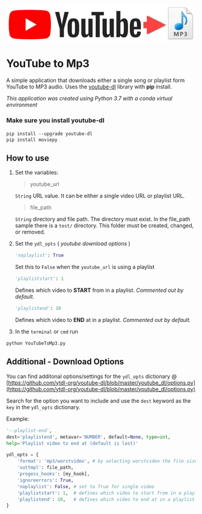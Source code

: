 ![YouTube to Mp3](banner.png)
# YouTube to Mp3

A simple application that downloads either a single song or playlist form YouTube to MP3 audio. Uses the [youtube-dl](https://github.com/ytdl-org/youtube-dl) library with **pip** install. 

_This application was created using Python 3.7 with a conda virtual environment_

### Make sure you install **youtube-dl**

```
pip install --upgrade youtube-dl
pip install moviepy
```

## How to use

1. Set the variables: 
    > youtube_url
    
    `String` URL value. It can be either a single video URL or playlist URL.
    
    > file_path

    `String` directory and file path. The directory must exist. In the file_path sample there is a `test/` directory. This folder must be created, changed, or removed. 
    
2. Set the `ydl_opts` ( _youtube download options_ )

    ```python 
    'noplaylist': True
    ```

    Set this to `False` when the `youtube_url` is using a playlist

    ```python 
    'playliststart': 1
    ```

    Defines which video to **START** from in a playlist. _Commented out by default._

    ```python 
    'playlistend': 10
    ```

    Defines which video to **END** at in a playlist. _Commented out by default._

3. In the `terminal` or `cmd` run

```
python YouTubeToMp3.py
```


## Additional - Download Options

You can find additonal options/settings for the `ydl_opts` dictionary @ [https://github.com/ytdl-org/youtube-dl/blob/master/youtube_dl/options.py](https://github.com/ytdl-org/youtube-dl/blob/master/youtube_dl/options.py) 

Search for the option you want to include and use the `dest` keyword as the `key` in the `ydl_opts` dictionary.

Example:

```python
'--playlist-end',
dest='playlistend', metavar='NUMBER', default=None, type=int,
help='Playlist video to end at (default is last)'
```

```python
ydl_opts = {
    'format': 'mp3/worstvideo', # by selecting worstvideo the file size is reduced
    'outtmpl': file_path,
    'progess_hooks': [my_hook],
    'ignoreerrors': True,
    'noplaylist': False, # set to True for single video
    'playliststart': 1,  # defines which video to start from in a playlist
    'playlistend': 10,   # defines which video to end at in a playlist
}
```
